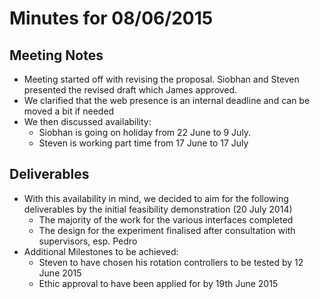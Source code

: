 ---
---
# Minutes for 08/06/2015

## Meeting Notes
* Meeting started off with revising the proposal. Siobhan and Steven presented the revised draft which James approved. 
* We clarified that the web presence is an internal deadline and can be moved a bit if needed
* We then discussed availability:
    * Siobhan is going on holiday from 22 June to 9 July. 
    * Steven is working part time from 17 June to 17 July

## Deliverables
* With this availability in mind, we decided to aim for the following deliverables by the initial feasibility demonstration (20 July 2014)
    * The majority of the work for the various interfaces completed
    * The design for the experiment finalised after consultation with supervisors, esp. Pedro
* Additional Milestones to be achieved:
    * Steven to have chosen his rotation controllers to be tested by 12 June 2015
    * Ethic approval to have been applied for by 19th June 2015

